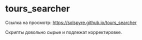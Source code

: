 # tours_searcher

Ссылка на просмотр: https://solspyre.github.io/tours_searcher

Скрипты довольно сырые и подлежат корректировке.
